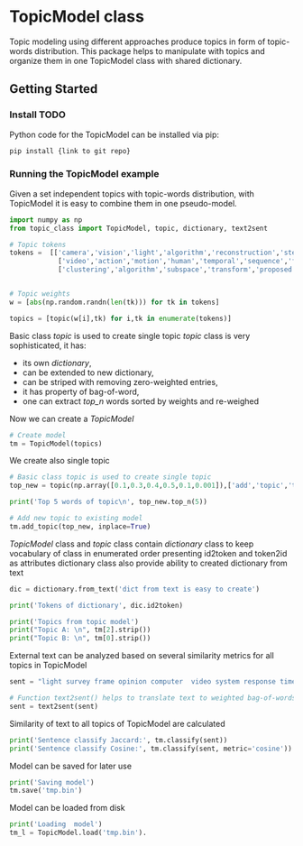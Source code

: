 # TopicModel class

Topic modeling using different approaches produce topics in form of topic-words distribution. This package helps to manipulate with topics and organize them in one TopicModel class with shared dictionary.

## Getting Started

### Install TODO

Python code for the TopicModel can be installed via pip:

```sh
pip install {link to git repo}
```

### Running the TopicModel example

Given a set independent topics with topic-words distribution, with TopicModel it is easy to combine them in one pseudo-model.

```python
import numpy as np
from topic_class import TopicModel, topic, dictionary, text2sent

# Topic tokens
tokens =  [['camera','vision','light','algorithm','reconstruction','stereo','geometry','imaging','color','field'],
            ['video','action','motion','human','temporal','sequence','frame','recognition','model','scene'],
            ['clustering','algorithm','subspace','transform','proposed','technique','color','used','hashing','distance']]


# Topic weights
w = [abs(np.random.randn(len(tk))) for tk in tokens]

topics = [topic(w[i],tk) for i,tk in enumerate(tokens)]
```

Basic class *topic* is used to create single topic
*topic* class is very sophisticated, it has:

- its own *dictionary*,
- can be extended to new dictionary,
- can be striped with removing zero-weighted entries,
- it has property of bag-of-word,
- one can extract *top_n* words sorted by weights and re-weighed

Now we can create a *TopicModel*

```python
# Create model
tm = TopicModel(topics)
```

We create also single topic

```python
# Basic class topic is used to create single topic
top_new = topic(np.array([0.1,0.3,0.4,0.5,0.1,0.001]),['add','topic','to','class', 'in', 'time'])

print('Top 5 words of topic\n', top_new.top_n(5))

# Add new topic to existing model
tm.add_topic(top_new, inplace=True)

```

 *TopicModel* class and *topic* class contain *dictionary* class to keep vocabulary of class in enumerated order presenting id2token and token2id as attributes
 dictionary class also provide ability to created dictionary from text

```python
dic = dictionary.from_text('dict from text is easy to create')

print('Tokens of dictionary', dic.id2token)

print('Topics from topic model')
print("Topic A: \n", tm[2].strip())
print("Topic B: \n", tm[0].strip())

```

External text can be analyzed based on several similarity metrics for all topics in TopicModel

```python
sent = "light survey frame opinion computer  video system response time".split()

# Function text2sent() helps to translate text to weighted bag-of-words 
sent = text2sent(sent)

```

Similarity of text to all topics of TopicModel are calculated

```python
print('Sentence classify Jaccard:', tm.classify(sent))
print('Sentence classify Cosine:', tm.classify(sent, metric='cosine'))

```

Model can be saved for later use

```python
print('Saving model')
tm.save('tmp.bin')

```

Model can be loaded from disk

```python
print('Loading  model')
tm_l = TopicModel.load('tmp.bin').
```
